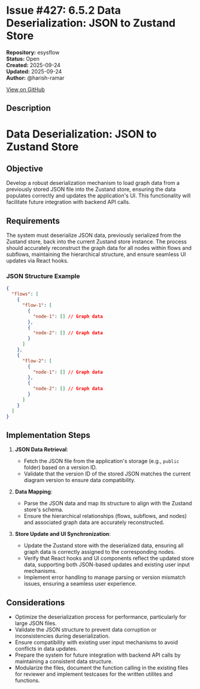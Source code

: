 # Issue #427: 6.5.2 Data Deserialization: JSON to Zustand Store

**Repository:** esysflow  
**Status:** Open  
**Created:** 2025-09-24  
**Updated:** 2025-09-24  
**Author:** @harish-ramar  

[View on GitHub](https://github.com/Simtestlab/esysflow/issues/427)

## Description


# Data Deserialization: JSON to Zustand Store

## Objective

Develop a robust deserialization mechanism to load graph data from a previously stored JSON file into the Zustand store, ensuring the data populates correctly and updates the application's UI. This functionality will facilitate future integration with backend API calls.

## Requirements

The system must deserialize JSON data, previously serialized from the Zustand store, back into the current Zustand store instance. The process should accurately reconstruct the graph data for all nodes within flows and subflows, maintaining the hierarchical structure, and ensure seamless UI updates via React hooks.

### JSON Structure Example

```json
{
  "flows": [
    {
      "flow-1": [
        {
          "node-1": [] // Graph data
        },
        {
          "node-2": [] // Graph data
        }
      ]
    },
    {
      "flow-2": [
        {
          "node-1": [] // Graph data
        },
        {
          "node-2": [] // Graph data
        }
      ]
    }
  ]
}

```

## Implementation Steps

1.  **JSON Data Retrieval**:
    
    -   Fetch the JSON file from the application's storage (e.g., `public` folder) based on a version ID.
    -   Validate that the version ID of the stored JSON matches the current diagram version to ensure data compatibility.
2.  **Data Mapping**:
    
    -   Parse the JSON data and map its structure to align with the Zustand store's schema.
    -   Ensure the hierarchical relationships (flows, subflows, and nodes) and associated graph data are accurately reconstructed.
3.  **Store Update and UI Synchronization**:
    
    -   Update the Zustand store with the deserialized data, ensuring all graph data is correctly assigned to the corresponding nodes.
    -   Verify that React hooks and UI components reflect the updated store data, supporting both JSON-based updates and existing user input mechanisms.
    -   Implement error handling to manage parsing or version mismatch issues, ensuring a seamless user experience.

## Considerations

-   Optimize the deserialization process for performance, particularly for large JSON files.
-   Validate the JSON structure to prevent data corruption or inconsistencies during deserialization.
-   Ensure compatibility with existing user input mechanisms to avoid conflicts in data updates.
-   Prepare the system for future integration with backend API calls by maintaining a consistent data structure.
- Modularize the files, document the function calling in the existing files for reviewer and implement testcases for the written utilites and functions.